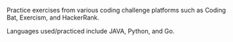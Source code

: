 Practice exercises from various coding challenge platforms such as Coding Bat, Exercism, and HackerRank.

Languages used/practiced include JAVA, Python, and Go.
